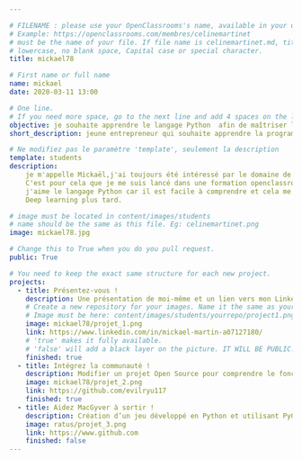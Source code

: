 ```yaml
---

# FILENAME : please use your OpenClassrooms's name, available in your url.
# Example: https://openclassrooms.com/membres/celinemartinet
# must be the name of your file. If file name is celinemartinet.md, title is celinemartinet.
# lowercase, no blank space, Capital case or special character.
title: mickael78

# First name or full name
name: mickael
date: 2020-03-11 13:00

# One line.
# If you need more space, go to the next line and add 4 spaces on the left, as in 'description'.
objective: je souhaite apprendre le langage Python  afin de maîtriser le Deep learning.
short_description: jeune entrepreneur qui souhaite apprendre la programmation

# Ne modifiez pas le paramètre 'template', seulement la description
template: students
description:
    je m'appelle Mickaël,j'ai toujours été intéressé par le domaine de l'informatique.
    C'est pour cela que je me suis lancé dans une formation openclassroom afin d'apprendre le langage Python
    j'aime le langage Python car il est facile à comprendre et cela me permettra d'aborder une formation de 
    Deep learning plus tard.

# image must be located in content/images/students
# name should be the same as this file. Eg: celinemartinet.png
image: mickael78.jpg

# Change this to True when you do you pull request.
public: True

# You need to keep the exact same structure for each new project.
projects:
  - title: Présentez-vous !
    description: Une présentation de moi-même et un lien vers mon LinkedIn.
    # Create a new repository for your images. Name it the same as your nickname and profile picture.
    # Image must be here: content/images/students/yourrepo/project1.png
    image: mickael78/projet_1.png
    link: https://www.linkedin.com/in/mickael-martin-a07127180/
    # 'true' makes it fully available.
    # 'false' will add a black layer on the picture. IT WILL BE PUBLIC!
    finished: true
  - title: Intégrez la communauté !
    description: Modifier un projet Open Source pour comprendre le fonctionnement de Git, de Github et des pull requests. 
    image: mickael78/projet_2.png
    link: https://github.com/evilryu117
    finished: true
  - title: Aidez MacGyver à sortir !
    description: Création d’un jeu développé en Python et utilisant PyGame.
    image: ratus/projet_3.png
    link: https://www.github.com
    finished: false
---
```

